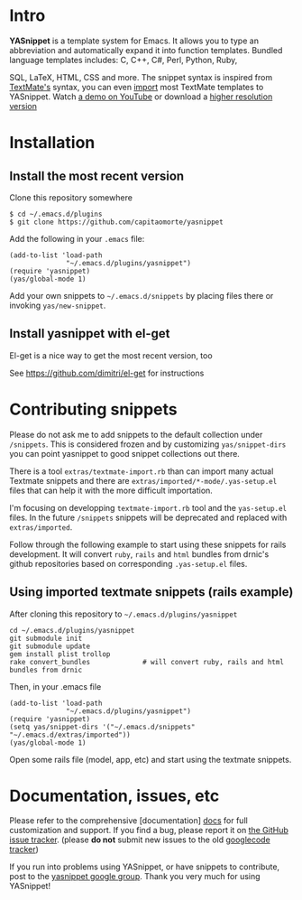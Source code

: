 # Intro

**YASnippet** is a template system for Emacs. It allows you to type an
abbreviation and automatically expand it into function
templates. Bundled language templates includes: C, C++, C#, Perl,
Python, Ruby,

SQL, LaTeX, HTML, CSS and more. The snippet syntax is inspired from
[TextMate's][textmate-snippets] syntax, you can even
[import][import-docs] most TextMate templates to YASnippet. Watch
[a demo on YouTube][youtube-demo] or download a
[higher resolution version][high-res-demo]

[textmate-snippets]: http://manual.macromates.com/en/snippets
[import-docs]: http://yasnippet.googlecode.com/svn/trunk/doc/snippet-development.html#importing-textmate-snippets
[youtube-demo]: http://www.youtube.com/watch?v=76Ygeg9miao
[high-res-demo]: http://yasnippet.googlecode.com/files/yas_demo.avi

# Installation 

## Install the most recent version

Clone this repository somewhere

    $ cd ~/.emacs.d/plugins 
    $ git clone https://github.com/capitaomorte/yasnippet

Add the following in your `.emacs` file:

    (add-to-list 'load-path
                  "~/.emacs.d/plugins/yasnippet")
    (require 'yasnippet)
    (yas/global-mode 1)

Add your own snippets to `~/.emacs.d/snippets` by placing files there or invoking `yas/new-snippet`.

## Install yasnippet with el-get

El-get is a nice way to get the most recent version, too

See https://github.com/dimitri/el-get for instructions

# Contributing snippets

Please do not ask me to add snippets to the default collection under
`/snippets`. This is considered frozen and by customizing
`yas/snippet-dirs` you can point yasnippet to good snippet collections
out there.

There is a tool `extras/textmate-import.rb` than can import many
actual Textmate snippets and there are
`extras/imported/*-mode/.yas-setup.el` files that can help it with the
more difficult importation. 

I'm focusing on developping `textmate-import.rb` tool and the
`yas-setup.el` files. In the future `/snippets` snippets will be
deprecated and replaced with `extras/imported`. 

Follow through the following example to start using these snippets for
rails development. It will convert `ruby`, `rails` and `html` bundles
from drnic's github repositories based on corresponding
`.yas-setup.el` files.

## Using imported textmate snippets (rails example)

After cloning this repository to `~/.emacs.d/plugins/yasnippet`
   
    cd ~/.emacs.d/plugins/yasnippet
    git submodule init
    git submodule update
    gem install plist trollop
    rake convert_bundles             # will convert ruby, rails and html bundles from drnic
    
Then, in your .emacs file

    (add-to-list 'load-path
                  "~/.emacs.d/plugins/yasnippet")
    (require 'yasnippet)
    (setq yas/snippet-dirs '("~/.emacs.d/snippets" "~/.emacs.d/extras/imported"))
    (yas/global-mode 1)    
     
Open some rails file (model, app, etc) and start using the textmate snippets.     

# Documentation, issues, etc

Please refer to the comprehensive [documentation] [docs] for full customization
and support.  If you find a bug, please report it on
[the GitHub issue tracker][issues].  (please **do not** submit new issues to the old
[googlecode tracker][googlecode tracker])

If you run into problems using YASnippet, or have snippets to contribute, post
to the [yasnippet google group][forum]. Thank you very much for using YASnippet!

[docs]: http://capitaomorte.github.com/yasnippet/
[issues]: https://github.com/capitaomorte/yasnippet/issues
[googlecode tracker]: http://code.google.com/p/yasnippet/issues/list
[forum]: http://groups.google.com/group/smart-snippet


